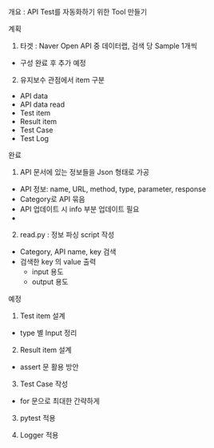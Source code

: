 개요 : API Test를 자동화하기 위한 Tool 만들기

계획
1. 타겟 : Naver Open API 중 데이터랩, 검색 당 Sample 1개씩
- 구성 완료 후 추가 예정

2. 유지보수 관점에서 item 구분
- API data
- API data read
- Test item
- Result item
- Test Case
- Test Log

완료
1. API 문서에 있는 정보들을 Json 형태로 가공
- API 정보: name, URL, method, type, parameter, response
- Category로 API 묶음
- API 업데이트 시 info 부분 업데이트 필요
-

2. read.py : 정보 파싱 script 작성
- Category, API name, key 검색
- 검색한 key 의 value 출력
    - input 용도
    - output 용도

예정
1. Test item 설계
- type 별 Input 정리

2. Result item 설계
- assert 문 활용 방안

3. Test Case 작성
- for 문으로 최대한 간략하게

3. pytest 적용

4. Logger 적용

